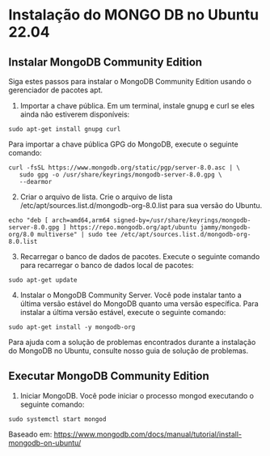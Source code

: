# Instalação do MONGO DB no Ubuntu 22.04

## Instalar MongoDB Community Edition

Siga estes passos para instalar o MongoDB Community Edition usando o gerenciador de pacotes apt.


1. Importar a chave pública.
Em um terminal, instale gnupg e curl se eles ainda não estiverem disponíveis:


```
sudo apt-get install gnupg curl
```

Para importar a chave pública GPG do MongoDB, execute o seguinte comando:

```
curl -fsSL https://www.mongodb.org/static/pgp/server-8.0.asc | \
   sudo gpg -o /usr/share/keyrings/mongodb-server-8.0.gpg \
   --dearmor
```

2. Criar o arquivo de lista.
Crie o arquivo de lista /etc/apt/sources.list.d/mongodb-org-8.0.list para sua versão do Ubuntu.

```
echo "deb [ arch=amd64,arm64 signed-by=/usr/share/keyrings/mongodb-server-8.0.gpg ] https://repo.mongodb.org/apt/ubuntu jammy/mongodb-org/8.0 multiverse" | sudo tee /etc/apt/sources.list.d/mongodb-org-8.0.list
```
3. Recarregar o banco de dados de pacotes.
Execute o seguinte comando para recarregar o banco de dados local de pacotes:

```
sudo apt-get update
```

4. Instalar o MongoDB Community Server.
Você pode instalar tanto a última versão estável do MongoDB quanto uma versão específica.
Para instalar a última versão estável, execute o seguinte comando:

```
sudo apt-get install -y mongodb-org
```

Para ajuda com a solução de problemas encontrados durante a instalação do MongoDB no Ubuntu, consulte nosso guia de solução de problemas.

## Executar MongoDB Community Edition

1. Iniciar MongoDB.
Você pode iniciar o processo mongod executando o seguinte comando:

```
sudo systemctl start mongod
```


Baseado em: https://www.mongodb.com/docs/manual/tutorial/install-mongodb-on-ubuntu/
